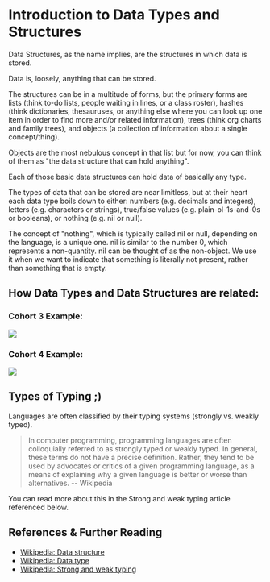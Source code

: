 # Introduction to Data Types and Structures

Data Structures, as the name implies, are the structures in which data is stored.

Data is, loosely, anything that can be stored.

The structures can be in a multitude of forms, but the primary forms are lists (think to-do lists, people waiting in lines, or a class roster), hashes (think dictionaries, thesauruses, or anything else where you can look up one item in order to find more and/or related information), trees (think org charts and family trees), and objects (a collection of information about a single concept/thing).

Objects are the most nebulous concept in that list but for now, you can think of them as "the data structure that can hold anything".  

Each of those basic data structures can hold data of basically any type.

The types of data that can be stored are near limitless, but at their heart each data type boils down to either: numbers (e.g. decimals and integers), letters (e.g. characters or strings), true/false values (e.g. plain-ol-1s-and-0s or booleans), or nothing (e.g. nil or null).

The concept of "nothing", which is typically called nil or null, depending on the language, is a unique one.  nil is similar to the number 0, which represents a non-quantity.  nil can be thought of as the non-object.  We use it when we want to indicate that something is literally not present, rather than something that is empty.

## How Data Types and Data Structures are related:

### Cohort 3 Example:

![](cohort-3-data-type-notes.JPG)

### Cohort 4 Example:

![](cohort-4-data-type-notes.JPG)

## Types of Typing ;)

Languages are often classified by their typing systems (strongly vs. weakly typed).

> In computer programming, programming languages are often colloquially referred to as strongly typed or weakly typed. In general, these terms do not have a precise definition. Rather, they tend to be used by advocates or critics of a given programming language, as a means of explaining why a given language is better or worse than alternatives. -- Wikipedia

You can read more about this in the Strong and weak typing article referenced below.

## References & Further Reading

* [Wikipedia: Data structure](http://en.wikipedia.org/wiki/Data_structures)
* [Wikipedia: Data type](http://en.wikipedia.org/wiki/Data_type)
* [Wikipedia: Strong and weak typing](http://en.wikipedia.org/wiki/Strong_and_weak_typing)
